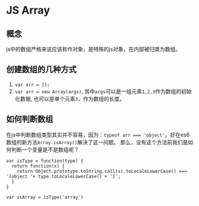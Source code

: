 # JS Array
## 概念
js中的数组严格来说应该称作对象，是特殊的js对象，在内部被归类为数组。

## 创建数组的几种方式
1. `var arr = []; `
2. `var arr = new Array(args)`, 其中`args`可以是一组元素`1,2,3`作为数组的初始化数据, 也可以是单个元素`3`，作为数组的长度。

## 如何判断数组
在js中判断数组类型其实并不容易，因为：`typeof arr === 'object'`。好在es6数组的新方法`Array.isArray()`解决了这一问题。
那么，没有这个方法前我们是如何判断一个变量是不是数组呢？
```
var isType = function(type) {
  return function(x) {
    return Object.prototype.toString.call(x).toLocaleLowerCase() === '[object '+ type.toLocaleLowerCase() + ']';
  } 
} 

var isArray = isType('array')
```
